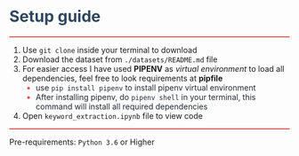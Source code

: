 <h1></h1>
<h1 style="padding: 10px 0 0;text-align:left; font-weight:750; color:#30475e">Setup guide</h1>
<hr style="padding:0;margin:8px 0 6px;height:2px;background-color:#f05454;border-width:0;">
<ol>

<li>Use <code>git clone</code> inside your terminal to download</li>
<li>Download the dataset from <code>./datasets/README.md</code> file</li>
<li>For easier access I have used <b>PIPENV</b> as <i>virtual environment</i> to load all dependencies, feel free to look requirements at <b>pipfile</b>
    <ul style="content:'\2022';list-style-type:disc;color:#f05454">
      <li> <span style="color:#222831">use <code>pip install pipenv</code> to install pipenv virtual environment</span></li>
      <li><span style="color:#222831">After installing pipenv, do <code>pipenv shell</code> in your terminal, this command will install all required dependencies</span></li>
    </ul>
</li>
<li>Open <code>keyword_extraction.ipynb</code> file to view code</li>
</ol>
<hr style="padding:0;margin:0px 0 8px;height:2px;background-color:#f05454;border-width:0;">
<p>Pre-requirements: <code>Python 3.6</code> or Higher</p>